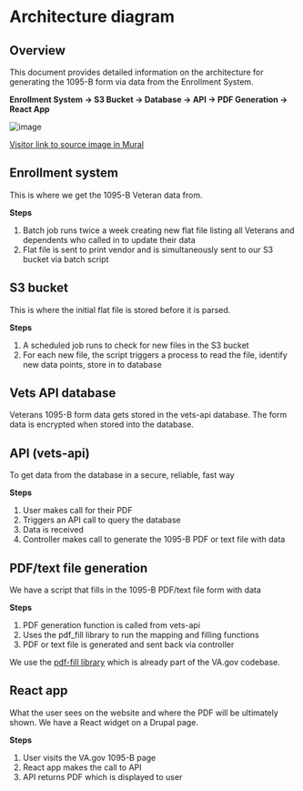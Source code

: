 Architecture diagram
=================

Overview
--------

This document provides detailed information on the architecture for generating the 1095-B form via data from the Enrollment System.

**Enrollment System -> S3 Bucket -> Database -> API -> PDF Generation -> React App**

![image](https://user-images.githubusercontent.com/93789249/183091671-144230b0-073b-4936-b48d-51cd2701cfd0.png)

[Visitor link to source image in Mural](https://app.mural.co/t/innovationboards1199/m/innovationboards1199/1643907581165/b80fb9dbbef9a6beb4af59cbcfba076830226051?sender=u257b57923703399236fc7616)

Enrollment system
-----------------

This is where we get the 1095-B Veteran data from.

**Steps**

1.  Batch job runs twice a week creating new flat file listing all Veterans and dependents who called in to update their data
2.  Flat file is sent to print vendor and is simultaneously sent to our S3 bucket via batch script


S3 bucket
---------

This is where the initial flat file is stored before it is parsed. 

**Steps**

1.  A scheduled job runs to check for new files in the S3 bucket
2.  For each new file, the script triggers a process to read the file, identify new data points, store in to database

Vets API database
-------------

Veterans 1095-B form data gets stored in the vets-api database. The form data is encrypted when stored into the database.


API (vets-api)
--------------

To get data from the database in a secure, reliable, fast way

**Steps**

1.  User makes call for their PDF
2.  Triggers an API call to query the database
3.  Data is received
4.  Controller makes call to generate the 1095-B PDF or text file with data

PDF/text file generation
--------------

We have a script that fills in the 1095-B PDF/text file form with data

**Steps**

1.  PDF generation function is called from vets-api
2.  Uses the pdf_fill library to run the mapping and filling functions
3.  PDF or text file is generated and sent back via controller

We use the  [pdf-fill library](https://github.com/department-of-veterans-affairs/vets-api/tree/72f3dcb6f6096eb68be18a94416c9c8630a23382/lib/pdf_fill) which is already part of the VA.gov codebase. 

React app
---------

What the user sees on the website and where the PDF will be ultimately shown. We have a React widget on a Drupal page. 

**Steps**

1.  User visits the VA.gov 1095-B page
2.  React app makes the call to API
3.  API returns PDF which is displayed to user

